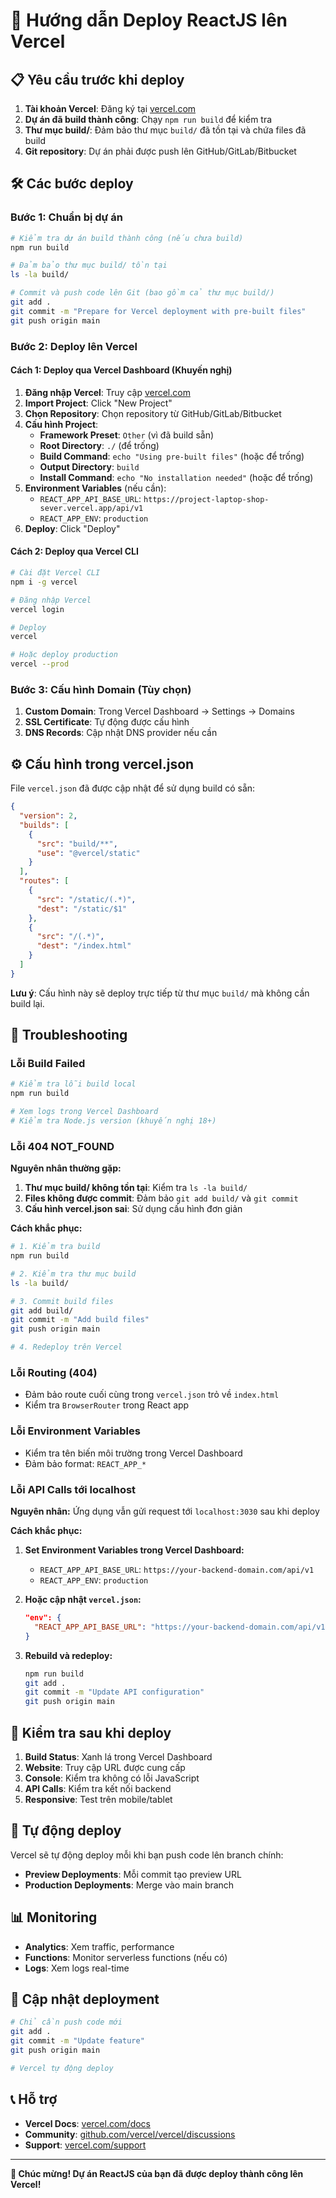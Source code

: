 # 🚀 Hướng dẫn Deploy ReactJS lên Vercel

## 📋 Yêu cầu trước khi deploy

1. **Tài khoản Vercel**: Đăng ký tại [vercel.com](https://vercel.com)
2. **Dự án đã build thành công**: Chạy `npm run build` để kiểm tra
3. **Thư mục build/**: Đảm bảo thư mục `build/` đã tồn tại và chứa files đã build
4. **Git repository**: Dự án phải được push lên GitHub/GitLab/Bitbucket

## 🛠️ Các bước deploy

### Bước 1: Chuẩn bị dự án

```bash
# Kiểm tra dự án build thành công (nếu chưa build)
npm run build

# Đảm bảo thư mục build/ tồn tại
ls -la build/

# Commit và push code lên Git (bao gồm cả thư mục build/)
git add .
git commit -m "Prepare for Vercel deployment with pre-built files"
git push origin main
```

### Bước 2: Deploy lên Vercel

#### Cách 1: Deploy qua Vercel Dashboard (Khuyến nghị)

1. **Đăng nhập Vercel**: Truy cập [vercel.com](https://vercel.com)
2. **Import Project**: Click "New Project"
3. **Chọn Repository**: Chọn repository từ GitHub/GitLab/Bitbucket
4. **Cấu hình Project**:
   - **Framework Preset**: `Other` (vì đã build sẵn)
   - **Root Directory**: `./` (để trống)
   - **Build Command**: `echo "Using pre-built files"` (hoặc để trống)
   - **Output Directory**: `build`
   - **Install Command**: `echo "No installation needed"` (hoặc để trống)
5. **Environment Variables** (nếu cần):
   - `REACT_APP_API_BASE_URL`: `https://project-laptop-shop-sever.vercel.app/api/v1`
   - `REACT_APP_ENV`: `production`
6. **Deploy**: Click "Deploy"

#### Cách 2: Deploy qua Vercel CLI

```bash
# Cài đặt Vercel CLI
npm i -g vercel

# Đăng nhập Vercel
vercel login

# Deploy
vercel

# Hoặc deploy production
vercel --prod
```

### Bước 3: Cấu hình Domain (Tùy chọn)

1. **Custom Domain**: Trong Vercel Dashboard → Settings → Domains
2. **SSL Certificate**: Tự động được cấu hình
3. **DNS Records**: Cập nhật DNS provider nếu cần

## ⚙️ Cấu hình trong vercel.json

File `vercel.json` đã được cập nhật để sử dụng build có sẵn:

```json
{
  "version": 2,
  "builds": [
    {
      "src": "build/**",
      "use": "@vercel/static"
    }
  ],
  "routes": [
    {
      "src": "/static/(.*)",
      "dest": "/static/$1"
    },
    {
      "src": "/(.*)",
      "dest": "/index.html"
    }
  ]
}
```

**Lưu ý**: Cấu hình này sẽ deploy trực tiếp từ thư mục `build/` mà không cần build lại.

## 🔧 Troubleshooting

### Lỗi Build Failed

```bash
# Kiểm tra lỗi build local
npm run build

# Xem logs trong Vercel Dashboard
# Kiểm tra Node.js version (khuyến nghị 18+)
```

### Lỗi 404 NOT_FOUND

**Nguyên nhân thường gặp:**
1. **Thư mục build/ không tồn tại**: Kiểm tra `ls -la build/`
2. **Files không được commit**: Đảm bảo `git add build/` và `git commit`
3. **Cấu hình vercel.json sai**: Sử dụng cấu hình đơn giản

**Cách khắc phục:**
```bash
# 1. Kiểm tra build
npm run build

# 2. Kiểm tra thư mục build
ls -la build/

# 3. Commit build files
git add build/
git commit -m "Add build files"
git push origin main

# 4. Redeploy trên Vercel
```

### Lỗi Routing (404)

- Đảm bảo route cuối cùng trong `vercel.json` trỏ về `index.html`
- Kiểm tra `BrowserRouter` trong React app

### Lỗi Environment Variables

- Kiểm tra tên biến môi trường trong Vercel Dashboard
- Đảm bảo format: `REACT_APP_*`

### Lỗi API Calls tới localhost

**Nguyên nhân:** Ứng dụng vẫn gửi request tới `localhost:3030` sau khi deploy

**Cách khắc phục:**
1. **Set Environment Variables trong Vercel Dashboard:**
   - `REACT_APP_API_BASE_URL`: `https://your-backend-domain.com/api/v1`
   - `REACT_APP_ENV`: `production`

2. **Hoặc cập nhật `vercel.json`:**
   ```json
   "env": {
     "REACT_APP_API_BASE_URL": "https://your-backend-domain.com/api/v1"
   }
   ```

3. **Rebuild và redeploy:**
   ```bash
   npm run build
   git add .
   git commit -m "Update API configuration"
   git push origin main
   ```

## 📱 Kiểm tra sau khi deploy

1. **Build Status**: Xanh lá trong Vercel Dashboard
2. **Website**: Truy cập URL được cung cấp
3. **Console**: Kiểm tra không có lỗi JavaScript
4. **API Calls**: Kiểm tra kết nối backend
5. **Responsive**: Test trên mobile/tablet

## 🚀 Tự động deploy

Vercel sẽ tự động deploy mỗi khi bạn push code lên branch chính:
- **Preview Deployments**: Mỗi commit tạo preview URL
- **Production Deployments**: Merge vào main branch

## 📊 Monitoring

- **Analytics**: Xem traffic, performance
- **Functions**: Monitor serverless functions (nếu có)
- **Logs**: Xem logs real-time

## 🔄 Cập nhật deployment

```bash
# Chỉ cần push code mới
git add .
git commit -m "Update feature"
git push origin main

# Vercel tự động deploy
```

## 📞 Hỗ trợ

- **Vercel Docs**: [vercel.com/docs](https://vercel.com/docs)
- **Community**: [github.com/vercel/vercel/discussions](https://github.com/vercel/vercel/discussions)
- **Support**: [vercel.com/support](https://vercel.com/support)

---

**🎉 Chúc mừng! Dự án ReactJS của bạn đã được deploy thành công lên Vercel!**
